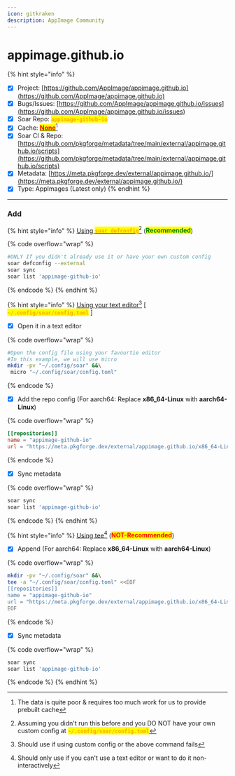 ```yaml
---
icon: gitkraken
description: AppImage Community
---
```


# appimage.github.io

{% hint style="info" %}
* [x] Project: [https://github.com/AppImage/appimage.github.io](https://github.com/AppImage/appimage.github.io)
* [x] Bugs/Issues: [https://github.com/AppImage/appimage.github.io/issues](https://github.com/AppImage/appimage.github.io/issues)
* [x] Soar Repo: <mark style="color:orange;">**`appimage-github-io`**</mark>
* [x] Cache: [<mark style="color:red;">**None**</mark>](#user-content-fn-1)[^1]
* [x] Soar CI & Repo: [https://github.com/pkgforge/metadata/tree/main/external/appimage.github.io/scripts](https://github.com/pkgforge/metadata/tree/main/external/appimage.github.io/scripts)
* [x] Metadata: [https://meta.pkgforge.dev/external/appimage.github.io/](https://meta.pkgforge.dev/external/appimage.github.io/)
* [x] Type: AppImages (Latest only)
{% endhint %}

***

### Add

{% hint style="info" %}
[Using <mark style="color:orange;">**`soar defconfig`**</mark>](#user-content-fn-2)[^2] (<mark style="color:green;">**Recommended**</mark>)

{% code overflow="wrap" %}
```bash
#ONLY If you didn't already use it or have your own custom config
soar defconfig --external
soar sync
soar list 'appimage-github-io'
```
{% endcode %}
{% endhint %}

{% hint style="info" %}
[Using your text editor](#user-content-fn-3)[^3] \[ <mark style="color:orange;">**`~/.config/soar/config.toml`**</mark> ]

* [x] Open it in a text editor

{% code overflow="wrap" %}
```bash
#Open the config file using your favourtie editor
#In this example, we will use micro
mkdir -pv "~/.config/soar" &&\
 micro "~/.config/soar/config.toml"
```
{% endcode %}

* [x] Add the repo config (For aarch64: Replace **x86\_64-Linux** with **aarch64-Linux**)

{% code overflow="wrap" %}
```toml
[[repositories]]
name = "appimage-github-io"
url = "https://meta.pkgforge.dev/external/appimage.github.io/x86_64-Linux.json.zstd"
```
{% endcode %}

* [x] Sync metadata

{% code overflow="wrap" %}
```bash
soar sync
soar list 'appimage-github-io'
```
{% endcode %}
{% endhint %}

{% hint style="info" %}
[Using tee](#user-content-fn-4)[^4] (<mark style="color:red;">**NOT-Recommended**</mark>)

* [x] Append (For aarch64: Replace **x86\_64-Linux** with **aarch64-Linux**)

{% code overflow="wrap" %}
```bash
mkdir -pv "~/.config/soar" &&\
tee -a "~/.config/soar/config.toml" <<EOF
[[repositories]]
name = "appimage-github-io"
url = "https://meta.pkgforge.dev/external/appimage.github.io/x86_64-Linux.json.zstd"
EOF
```
{% endcode %}

* [x] Sync metadata

{% code overflow="wrap" %}
```bash
soar sync
soar list 'appimage-github-io'
```
{% endcode %}
{% endhint %}

[^1]: The data is quite poor & requires too much work for us to provide prebuilt cache

[^2]: Assuming you didn't run this before and you DO NOT have your own custom config at <mark style="color:orange;">**`~/.config/soar/config.toml`**</mark>

[^3]: Should use if using custom config or the above command fails

[^4]: Should only use if you can't use a text editor or want to do it non-interactively
